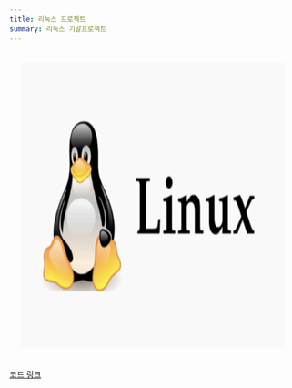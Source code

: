 ```yaml
---
title: 리눅스 프로젝트
summary: 리눅스 기말프로젝트 
---
```

<div style="text-align: center;">
    <div style="display: inline-block; margin: 20px;">
        <img src='./linux.png' alt='linux' width="600" height="500"/>
    </div>
</div>

[코드 링크](https://github.com/Coti00/linux_project)